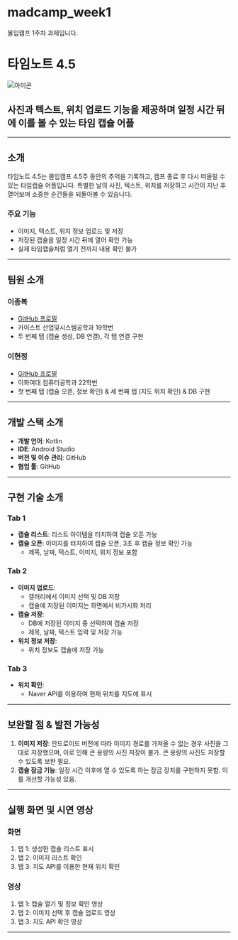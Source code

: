 # madcamp_week1
몰입캠프 1주차 과제입니다.

# 타임노트 4.5
![아이콘](https://github.com/KKANGCHONG/madcamp_week1/blob/main/images/KakaoTalk_Photo_2025-01-01-17-10-54.png)
## 사진과 텍스트, 위치 업로드 기능을 제공하며 일정 시간 뒤에 이를 볼 수 있는 타임 캡슐 어플

---

## 소개
타임노트 4.5는 몰입캠프 4.5주 동안의 추억을 기록하고, 캠프 종료 후 다시 떠올릴 수 있는 타임캡슐 어플입니다. 특별한 날의 사진, 텍스트, 위치를 저장하고 시간이 지난 후 열어보며 소중한 순간들을 되돌아볼 수 있습니다.

### 주요 기능
- 이미지, 텍스트, 위치 정보 업로드 및 저장
- 저장된 캡슐을 일정 시간 뒤에 열어 확인 가능
- 실제 타임캡슐처럼 열기 전까지 내용 확인 불가

---

## 팀원 소개

### 이종복
- [GitHub 프로필](https://github.com/ljbassa)
- 카이스트 산업및시스템공학과 19학번
- 두 번째 탭 (캡슐 생성, DB 연결), 각 탭 연결 구현

### 이현정
- [GitHub 프로필](https://github.com/KKANGCHONG)
- 이화여대 컴퓨터공학과 22학번
- 첫 번째 탭 (캡슐 오픈, 정보 확인) & 세 번째 탭 (지도 위치 확인) & DB 구현

---

## 개발 스택 소개
- **개발 언어**: Kotlin
- **IDE**: Android Studio
- **버전 및 이슈 관리**: GitHub
- **협업 툴**: GitHub

---

## 구현 기술 소개

### Tab 1
- **캡슐 리스트**: 리스트 아이템을 터치하여 캡슐 오픈 가능
- **캡슐 오픈**: 이미지를 터치하여 캡슐 오픈, 3초 후 캡슐 정보 확인 가능
  - 제목, 날짜, 텍스트, 이미지, 위치 정보 포함

### Tab 2
- **이미지 업로드**:
  - 갤러리에서 이미지 선택 및 DB 저장
  - 캡슐에 저장된 이미지는 화면에서 비가시화 처리
- **캡슐 저장**:
  - DB에 저장된 이미지 중 선택하여 캡슐 저장
  - 제목, 날짜, 텍스트 입력 및 저장 가능
- **위치 정보 저장**:
  - 위치 정보도 캡슐에 저장 가능

### Tab 3
- **위치 확인**:
  - Naver API를 이용하여 현재 위치를 지도에 표시

---

## 보완할 점 & 발전 가능성

1. **이미지 저장**: 안드로이드 버전에 따라 이미지 경로를 가져올 수 없는 경우 사진을 그대로 저장했으며, 이로 인해 큰 용량의 사진 저장이 불가. 큰 용량의 사진도 저장할 수 있도록 보완 필요.
2. **캡슐 잠금 기능**: 일정 시간 이후에 열 수 있도록 하는 잠금 장치를 구현하지 못함. 이를 개선할 가능성 있음.

---

## 실행 화면 및 시연 영상

### 화면
1. 탭 1: 생성한 캡슐 리스트 표시
2. 탭 2: 이미지 리스트 확인
3. 탭 3: 지도 API를 이용한 현재 위치 확인

### 영상
1. 탭 1: 캡슐 열기 및 정보 확인 영상
2. 탭 2: 이미지 선택 후 캡슐 업로드 영상
3. 탭 3: 지도 API 확인 영상

---

